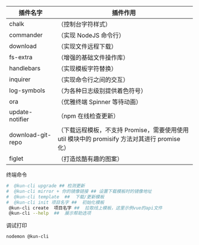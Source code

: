 | 插件名字          | 插件作用                                                                                       |
| ----------------- | ---------------------------------------------------------------------------------------------- |
| chalk             | （控制台字符样式）                                                                             |
| commander         | （实现 NodeJS 命令行）                                                                         |
| download          | （实现文件远程下载）                                                                           |
| fs-extra          | （增强的基础文件操作库）                                                                       |
| handlebars        | （实现模板字符替换）                                                                           |
| inquirer          | （实现命令行之间的交互）                                                                       |
| log-symbols       | （为各种日志级别提供着色符号）                                                                 |
| ora               | （优雅终端 Spinner 等待动画）                                                                  |
| update-notifier   | （npm 在线检查更新）                                                                           |
| download-git-repo | （下载远程模板，不支持 Promise，需要使用使用 util 模块中的 promisify 方法对其进行 promise 化） |
| figlet            | （打造炫酷有趣的图案）                                                                         |

终端命令

```bash
#  @kun-cli upgrade ## 检测更新
#  @kun-cli mirror + 你的镜像链接 ## 设置下载模板时的镜像地址
#  @kun-cli template  ##  下载/更新模板
#  @kun-cli init 项目名字 ##  初始化模板
 @kun-cli create  项目名字 ##  拉取线上模板，这里示例vue的api文件
 @kun-cli --help  ##  展示帮助选项
```

调试打印

```bash
nodemon @kun-cli
```
